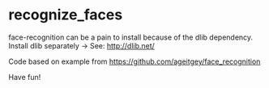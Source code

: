 # recognize_faces
face-recognition can be a pain to install because of the dlib dependency.
Install dlib separately -> See: http://dlib.net/

Code based on example from https://github.com/ageitgey/face_recognition

Have fun!
